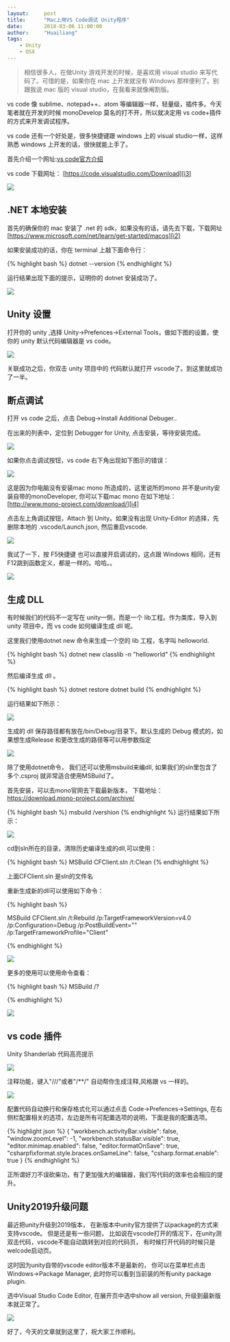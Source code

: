 ```yaml
---
layout:     post
title:      "Mac上用VS Code调试 Unity程序"
date:       2018-03-06 11:00:00
author:     "Huailiang"
tags:
    - Unity
    - OSX
---
```



> 相信很多人，在做Unity 游戏开发的时候，是喜欢用 visual studio 来写代码了。可惜的是，如果你在 mac 上开发就没有 Windows 那样便利了。别跟我说 mac 版的 visual studio，在我看来就像阉割版。

vs code 像 sublime、notepad++、atom 等编辑器一样，轻量级，插件多。今天笔者就在开发的时候 monoDevelop 莫名的打不开，所以就决定用 vs code+插件的方式来开发调试程序。

vs code 还有一个好处是，很多快捷键跟 windows 上的 visual studio一样，这样熟悉 windows 上开发的话，很快就能上手了。

首先介绍一个网址:[vs code官方介绍][i1]  

 vs code 下载网址：
[https://code.visualstudio.com/Download][i3]

![](/img/post-vscode/vs1.jpg)


## .NET 本地安装

 首先的确保你的 mac 安装了 .net 的 sdk，如果没有的话，请先去下载，下载网址[https://www.microsoft.com/net/learn/get-started/macos][i2]

如果安装成功的话，你在 terminal 上敲下面命令行：

{% highlight bash %}
dotnet --version
{% endhighlight %}

运行结果出现下面的提示，证明你的 dotnet 安装成功了。

![](/img/post-vscode/vs2.jpg)


## Unity 设置

打开你的 unity ,选择 Unity->Prefences->External Tools，做如下图的设置，使你的 unity 默认代码编辑器是 vs code。

![](/img/post-vscode/vs3.gif)

关联成功之后，你双击 unity 项目中的 代码默认就打开 vscode了。到这里就成功了一半。


## 断点调试

打开 vs code 之后，点击 Debug->Install Additional Debuger..

在出来的列表中，定位到 Debugger for Unity, 点击安装，等待安装完成。


![](/img/post-vscode/vs4.jpg)


如果你点击调试按钮，vs code 右下角出现如下图示的错误：

![](/img/post-vscode/vs7.jpg)



这是因为你电脑没有安装mac mono 所造成的，这里说所的mono 并不是unity安装自带的monoDeveloper, 你可以下载mac mono 在如下地址：
[http://www.mono-project.com/download/][i4]

点击左上角调试按钮，Attach 到 Unity。如果没有出现 Unity-Editor 的选择，先删除本地的 .vscode/Launch.json, 然后重启vscode.


![](/img/post-vscode/vs5.jpg)




我试了一下，按 F5快捷键 也可以直接开启调试的，这点跟 Windows 相同，还有 F12跳到函数定义，都是一样的。哈哈。。


![](/img/post-vscode/vs6.jpg)

## 生成 DLL

有时候我们的代码不一定写在 unity一侧，而是一个 lib工程。作为类库，导入到 unity 项目中，而 vs code 如何编译生成 dll 呢。

这里我们使用dotnet new 命令来生成一个空的 lib 工程，名字叫 helloworld.

{% highlight bash %}
dotnet new classlib -n "helloworld"
{% endhighlight %}

然后编译生成 dll 。

{% highlight bash %}
dotnet restore
dotnet build
{% endhighlight %}

运行结果如下所示：

![](/img/post-vscode/vs8.jpg)

生成的 dll 保存路径都有放在/bin/Debug/目录下。默认生成的 Debug 模式的，如果想生成Release 和更改生成的路径等可以用参数指定

![](/img/post-vscode/vs9.jpg)


除了使用dotnet命令， 我们还可以使用msbuild来编dll,  如果我们的sln里包含了多个.csproj 就非常适合使用MSBuild了。

首先安装，可以去mono官网去下载最新版本， 下载地址：https://download.mono-project.com/archive/

{% highlight bash %}
msbuild /vershion
{% endhighlight %}
运行结果如下所示：

![](/img/post-vscode/vs12.jpg)

cd到sln所在的目录，清除历史编译生成的dll,可以使用：

{% highlight bash %}
MSBuild CFClient.sln /t:Clean
{% endhighlight %}

上面CFClient.sln 是sln的文件名

重新生成新的dll可以使用如下命令：

{% highlight bash %}

MSBuild CFClient.sln /t:Rebuild /p:TargetFrameworkVersion=v4.0 /p:Configuration=Debug /p:PostBuildEvent="" /p:TargetFrameworkProfile="Client"

{% endhighlight %}

![](/img/post-vscode/vs13.jpg)

更多的使用可以使用命令查看：

{% highlight bash %}
MSBuild /?

{% endhighlight %}

![](/img/post-vscode/vs14.jpg)


## vs code 插件

Unity Shanderlab 代码高亮提示

![](/img/post-vscode/vs11.jpg)


注释功能，键入"///"或者"/**/" 自动帮你生成注释,风格跟 vs 一样的。


![](/img/post-vscode/vs10.jpg)


配置代码自动换行和保存格式化可以通过点击 Code->Prefences->Settings,
在右侧栏配置相关的选项，左边是所有可配置选项的说明，下面是我的配置选项。

{% highlight json %}
{
    "workbench.activityBar.visible": false,
    "window.zoomLevel": -1,
    "workbench.statusBar.visible": true,
    "editor.minimap.enabled": false,
    "editor.formatOnSave": true,
    "csharpfixformat.style.braces.onSameLine": false,
    "csharp.format.enable": true
}
{% endhighlight %}

正所谓好刀不误砍柴功，有了更加强大的编辑器，我们写代码的效率也会相应的提升。


## Unity2019升级问题

最近把unity升级到2019版本， 在新版本中unity官方提供了以package的方式来支持vscode。 但是还是有一些问题， 比如说在vscode打开的情况下，在unity测双击代码，vscode不能自动跳转到对应的代码页， 有时候打开代码的时候只是welcode启动页。

这时因为unity自带的vscode editor版本不是最新的， 你可以在菜单栏点击Windows->Package Manager, 此时你可以看到当前装的所有unity package plugin. 

选中Visual Studio Code Editor, 在展开页中选中show all version, 升级到最新版本就正常了。

![](/img/post-vscode/vs15.jpg)

好了，今天的文章就到这里了，祝大家工作顺利。



[i1]: https://code.visualstudio.com/docs/other/unity

[i2]:https://www.microsoft.com/net/learn/get-started/macos

[i3]:https://code.visualstudio.com/Download

[i4]:http://www.mono-project.com/download/
